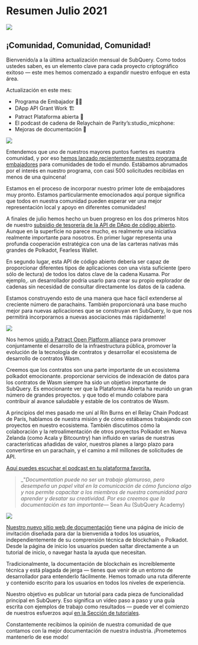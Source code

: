 # Resumen Julio 2021

![](https://miro.medium.com/max/1400/1*2z3_9s-SY7dAvfe6xf9IDA.png)

## ¡Comunidad, Comunidad, Comunidad!

Bienvenido/a a la última actualización mensual de SubQuery. Como todos ustedes saben, es un elemento clave para cada proyecto criptográfico exitoso — este mes hemos comenzado a expandir nuestro enfoque en esta área.

Actualización en este mes:

- Programa de Embajador 👩💼
- DApp API Grant Work 🏗
- Patract Plataforma abierta 🌃
- El podcast de cadena de Relaychain de Parity’s:studio_micphone:
- Mejoras de documentación 📑

![](https://miro.medium.com/max/1400/0*pe3Z3x1lGb_RLa5x)

Entendemos que uno de nuestros mayores puntos fuertes es nuestra comunidad, y por eso [hemos lanzado recientemente nuestro programa de embajadores](../blogs/20210713-Introducing-the-SubQuery-Ambassador-Program.md) para comunidades de todo el mundo. Estábamos abrumados por el interés en nuestro programa, con casi 500 solicitudes recibidas en menos de una quincena!

Estamos en el proceso de incorporar nuestro primer lote de embajadores muy pronto. Estamos particularmente emocionados aquí porque significa que todos en nuestra comunidad pueden esperar ver una mejor representación local y apoyo en diferentes comunidades!

A finales de julio hemos hecho un buen progreso en los dos primeros hitos de nuestro [subsidio de tesorería de la API de DApp de código abierto](https://kusama.polkassembly.io/treasury/95). Aunque en la superficie no parece mucho, es realmente una iniciativa realmente importante para nosotros. En primer lugar representa una profunda cooperación estratégica con una de las carteras nativas más grandes de Polkadot, Fearless Wallet.

En segundo lugar, esta API de código abierto debería ser capaz de proporcionar diferentes tipos de aplicaciones con una vista suficiente (pero sólo de lectura) de todos los datos clave de la cadena Kusama. Por ejemplo,. un desarrollador podría usarlo para crear su propio explorador de cadenas sin necesidad de consultar directamente los datos de la cadena.

Estamos construyendo esto de una manera que hace fácil extenderse al creciente número de parachains. También proporcionará una base mucho mejor para nuevas aplicaciones que se construyan en SubQuery, lo que nos permitirá incorporarnos a nuevas asociaciones más rápidamente!

![](https://miro.medium.com/max/1400/0*AhM68fyjjSp_2edZ)

Nos hemos [unido a Patract Open Platform alliance](../blogs/20210714-SubQuery-is-Joining-the-Patract-Open-Platform.md) para promover conjuntamente el desarrollo de la infraestructura pública, promover la evolución de la tecnología de contratos y desarrollar el ecosistema de desarrollo de contratos Wasm.

Creemos que los contratos son una parte importante de un ecosistema polkadot emocionante. proporcionar servicios de indexación de datos para los contratos de Wasm siempre ha sido un objetivo importante de SubQuery. Es emocionante ver que la Plataforma Abierta ha reunido un gran número de grandes proyectos. y que todo el mundo colabore para contribuir al avance saludable y estable de los contratos de Wasm.

A principios del mes pasado me uní al Rin Burns en el Relay Chain Podcast de París, hablamos de nuestra misión y de cómo estábamos trabajando con proyectos en nuestro ecosistema. También discutimos cómo la colaboración y la retroalimentación de otros proyectos Polkadot en Nueva Zelanda (como Acala y Bitcountry) han influido en varias de nuestras características añadidas de valor, nuestros planes a largo plazo para convertirse en un parachain, y el camino a mil millones de solicitudes de API.

[Aquí puedes escuchar el podcast en tu plataforma favorita.](https://relaychain.fm/35-querying-the-worlds-data-with-subquery)

> _"_Documentation puede no ser un trabajo glamuroso, pero desempeña un papel vital en la comunicación de cómo funciona algo y nos permite capacitar a los miembros de nuestra comunidad para aprender y desatar su creatividad. Por eso creemos que la documentación es tan importante_— Sean Au (SubQuery Academy)

![](https://miro.medium.com/max/1200/0*tvcfXFxHc6shdmAy.gif)

[Nuestro nuevo sitio web de documentación](https://doc.subquery.network/) tiene una página de inicio de invitación diseñada para dar la bienvenida a todos los usuarios, independientemente de su comprensión técnica de blockchain o Polkadot. Desde la página de inicio los usuarios pueden saltar directamente a un tutorial de inicio, o navegar hasta la ayuda que necesitan.

Tradicionalmente, la documentación de blockchain es increíblemente técnica y está plagada de jerga — tienes que venir de un entorno de desarrollador para entenderlo fácilmente. Hemos tomado una ruta diferente y contenido escrito para los usuarios en todos los niveles de experiencia.

Nuestro objetivo es publicar un tutorial para cada pieza de funcionalidad principal en SubQuery. Eso significa un vídeo paso a paso y una guía escrita con ejemplos de trabajo como resultados — puede ver el comienzo de nuestros esfuerzos aquí [en la Sección de tutoriales](https://doc.subquery.network/tutorials_examples/howto.html).

Constantemente recibimos la opinión de nuestra comunidad de que contamos con la mejor documentación de nuestra industria. ¡Prometemos mantenerlo de ese modo!
